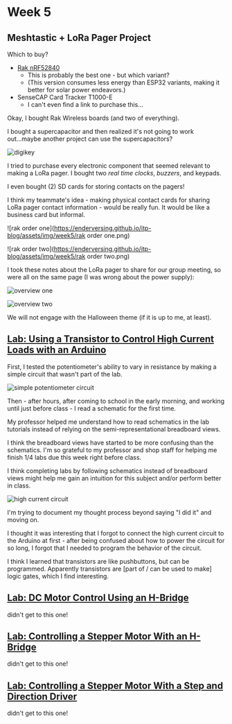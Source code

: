 # Week 5


## Meshtastic + LoRa Pager Project

Which to buy?
* [Rak nRF52840](https://store.rakwireless.com/products/rak4631-lpwan-node?srsltid=AfmBOorAtv1PSKK1e-q3Ws-wbv0UbaP2Ilashxq5Ety-rdoCcQK-eisZ&variant=37505443987654)
  * This is probably the best one - but which variant?
  * (This version consumes less energy than ESP32 variants, making it better for solar power endeavors.)
* SenseCAP Card Tracker T1000-E
  * I can't even find a link to purchase this...

Okay, I bought Rak Wireless boards (and two of everything).

I bought a supercapacitor and then realized it's not going to work out...maybe another project can use the supercapacitors?

![digikey]([https://](https://enderversing.github.io/itp-blog/assets/img/week5/digikey.png))

I tried to purchase every electronic component that seemed relevant to making a LoRa pager. I bought two *real time clocks*, *buzzers*, and keypads.

 I even bought (2) SD cards for storing contacts on the pagers! 

I think my teammate's idea - making physical contact cards for sharing LoRa pager contact information - would be really fun. It would be like a business card but informal.

![rak order one](https://enderversing.github.io/itp-blog/assets/img/week5/rak order one.png)

![rak order two](https://enderversing.github.io/itp-blog/assets/img/week5/rak order two.png)

I took these notes about the LoRa pager to share for our group meeting, so were all on the same page (I was wrong about the power supply):

![overview one](https://enderversing.github.io/itp-blog/assets/img/week5/IMG_2141.JPG)

![overview two](https://enderversing.github.io/itp-blog/assets/img/week5/IMG_2142.JPG)

We will not engage with the Halloween theme (if it is up to me, at least).

## [Lab: Using a Transistor to Control High Current Loads with an Arduino](https://itp.nyu.edu/physcomp/labs/motors-and-transistors/using-a-transistor-to-control-high-current-loads-with-an-arduino/)



First, I tested the potentiometer's ability to vary in resistance by making a simple circuit that wasn't part of the lab.

![simple potentiometer circuit](https://enderversing.github.io/itp-blog/assets/img/week5/IMG_2155.gif)

Then - after hours, after coming to school in the early morning, and working until just before class - I read a schematic for the first time.

My professor helped me understand how to read schematics in the lab tutorials instead of relying on the semi-representational breadboard views. 

I think the breadboard views have started to be more confusing than the schematics. I'm so grateful to my professor and shop staff for helping me finish 1/4 labs due this week right before class.

I think completing labs by following schematics instead of breadboard views might help me gain an intuition for this subject and/or perform better in class.

![high current circuit](https://enderversing.github.io/itp-blog/assets/img/week5/IMG_2156.gif)

I'm trying to document my thought process beyond saying "I did it" and moving on. 

I thought it was interesting that I forgot to connect the high current circuit to the Arduino at first - after being confused about how to power the circuit for so long, I forgot that I needed to program the behavior of the circuit.

I think I learned that transistors are like pushbuttons, but can be programmed. Apparently transistors are [part of / can be used to make] logic gates, which I find interesting.



## [Lab: DC Motor Control Using an H-Bridge](https://itp.nyu.edu/physcomp/labs/motors-and-transistors/dc-motor-control-using-an-h-bridge/)

didn't get to this one!


## [Lab: Controlling a Stepper Motor With an H-Bridge](https://itp.nyu.edu/physcomp/labs/motors-and-transistors/lab-controlling-a-stepper-motor-with-an-h-bridge/)

didn't get to this one!

## [Lab: Controlling a Stepper Motor With a Step and Direction Driver](https://itp.nyu.edu/physcomp/labs/motors-and-transistors/lab-controlling-a-stepper-motor-with-a-step-and-direction-driver/)

didn't get to this one!
